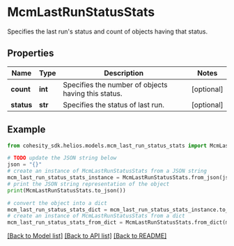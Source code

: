 # McmLastRunStatusStats

Specifies the last run's status and count of objects having that status.

## Properties

Name | Type | Description | Notes
------------ | ------------- | ------------- | -------------
**count** | **int** | Specifies the number of objects having this status. | [optional] 
**status** | **str** | Specifies the status of last run. | [optional] 

## Example

```python
from cohesity_sdk.helios.models.mcm_last_run_status_stats import McmLastRunStatusStats

# TODO update the JSON string below
json = "{}"
# create an instance of McmLastRunStatusStats from a JSON string
mcm_last_run_status_stats_instance = McmLastRunStatusStats.from_json(json)
# print the JSON string representation of the object
print(McmLastRunStatusStats.to_json())

# convert the object into a dict
mcm_last_run_status_stats_dict = mcm_last_run_status_stats_instance.to_dict()
# create an instance of McmLastRunStatusStats from a dict
mcm_last_run_status_stats_from_dict = McmLastRunStatusStats.from_dict(mcm_last_run_status_stats_dict)
```
[[Back to Model list]](../README.md#documentation-for-models) [[Back to API list]](../README.md#documentation-for-api-endpoints) [[Back to README]](../README.md)


